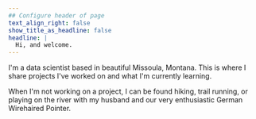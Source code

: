 ```yaml
---
## Configure header of page
text_align_right: false
show_title_as_headline: false
headline: |
  Hi, and welcome.
---
```


<!-- this is a subheadline -->
I'm a data scientist based in beautiful Missoula, Montana. This is where I share projects I've worked on and what I'm currently learning.

When I'm not working on a project, I can be found hiking, trail running, or playing on the river with my husband and our very enthusiastic German Wirehaired Pointer.
